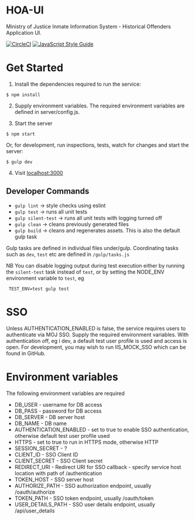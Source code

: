 # HOA-UI
Ministry of Justice Inmate Information System - Historical Offenders Application UI.

[![CircleCI](https://circleci.com/gh/noms-digital-studio/iis.svg?style=shield)](https://circleci.com/gh/noms-digital-studio/iis)
[![JavaScript Style Guide](https://img.shields.io/badge/code%20style-google-brightgreen.svg)](http://standardjs.com/)

# Get Started

1. Install the dependencies required to run the service:

  ```
  $ npm install
  ```  
2. Supply environment variables. The required environment variables are defined in server/config.js.


3. Start the server

  ```   
  $ npm start
  ```

   Or, for development, run inspections, tests, watch for changes and start the server:
   
  ```   
  $ gulp dev
  ```
4. Visit [localhost:3000](http://localhost:3000/)

## Developer Commands

 - `gulp lint` -> style checks using eslint
 - `gulp test` -> runs all unit tests
 - `gulp silent-test` -> runs all unit tests with logging turned off
 - `gulp clean` -> cleans previously generated files
 - `gulp build` -> cleans and regenerates assets. This is also the default gulp task
 
 Gulp tasks are defined in individual files under/gulp.
 Coordinating tasks such as `dev`, `test` etc are defined in `/gulp/tasks.js`
 
 NB You can disable logging output during test execution either by running the `silent-test` task instead of `test`,
 or by setting the NODE_ENV environment variable to `test`, eg
 
 ` TEST_ENV=test gulp test`


# SSO

Unless AUTHENTICATION_ENABLED is false, the service requires users to authenticate via MOJ SSO. Supply the
required environment variables. With authentication off, eg i dev, a default test user profile is used and access is
open. For development, you may wish to run IIS_MOCK_SSO which can be found in GitHub.


# Environment variables

The following environment variables are required

* DB_USER - username for DB access
* DB_PASS - password for DB access
* DB_SERVER - DB server host
* DB_NAME - DB name
* AUTHENTICATION_ENABLED - set to true to enable SSO authentication, otherwise default test user profile used 
* HTTPS - set to true to run in HTTPS mode, otherwise HTTP
* SESSION_SECRET - ?
* CLIENT_ID - SSO Client ID
* CLIENT_SECRET - SSO Client secret
* REDIRECT_URI - Redirect URI for SSO callback - specify service host location with path of /authentication
* TOKEN_HOST - SSO server host
* AUTHORIZE_PATH - SSO authorization endpoint, usually /oauth/authorize
* TOKEN_PATH - SSO token endpoint, usually /oauth/token
* USER_DETAILS_PATH - SSO user details endpoint, usually /api/user_details

